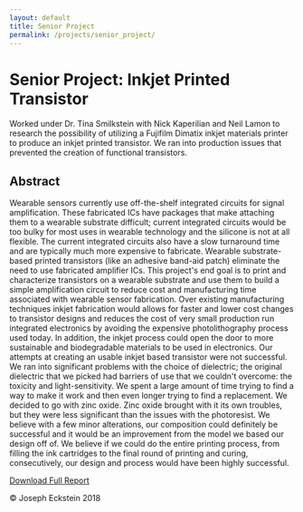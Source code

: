 ```yaml
---
layout: default
title: Senior Project
permalink: /projects/senior_project/
---
```


# Senior Project: Inkjet Printed Transistor

Worked under Dr. Tina Smilkstein with Nick Kaperilian and Neil Lamon to research the possibility of utilizing a Fujifilm Dimatix inkjet materials printer to produce an inkjet printed transistor. We ran into production issues that prevented the creation of functional transistors.

## Abstract

Wearable sensors currently use off-the-shelf integrated circuits for signal amplification. These fabricated ICs have packages that make attaching them to a wearable substrate difficult; current integrated circuits would be too bulky for most uses in wearable technology and the silicone is not at all flexible. The current integrated circuits also have a slow turnaround time and are typically much more expensive to fabricate. Wearable substrate-based printed transistors (like an adhesive band-aid patch) eliminate the need to use fabricated amplifier ICs. This project's end goal is to print and characterize transistors on a wearable substrate and use them to build a simple amplification circuit to reduce cost and manufacturing time associated with wearable sensor fabrication. Over existing manufacturing techniques inkjet fabrication would allows for faster and lower cost changes to transistor designs and reduces the cost of very small production run integrated electronics by avoiding the expensive photolithography process used today. In addition, the inkjet process could open the door to more sustainable and biodegradable materials to be used in electronics. Our attempts at creating an usable inkjet based transistor were not successful. We ran into significant problems with the choice of dielectric; the original dielectric that we picked had barriers of use that we couldn't overcome: the toxicity and light-sensitivity. We spent a large amount of time trying to find a way to make it work and then even longer trying to find a replacement. We decided to go with zinc oxide. Zinc oxide brought with it its own troubles, but they were less significant than the issues with the photoresist. We believe with a few minor alterations, our composition could definitely be successful and it would be an improvement from the model we based our design off of. We believe if we could do the entire printing process, from filling the ink cartridges to the final round of printing and curing, consecutively, our design and process would have been highly successful.

[Download Full Report](./assets/doc/projects/Joseph_Eckstein_Senior_Project_Report.pdf)

© Joseph Eckstein 2018